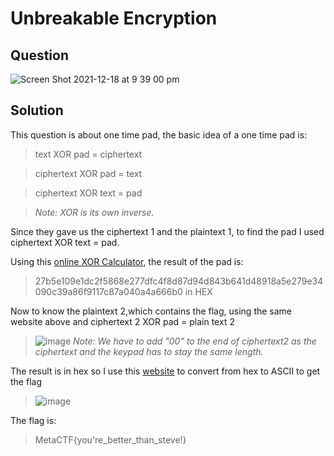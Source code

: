 # Unbreakable Encryption

## Question
![Screen Shot 2021-12-18 at 9 39 00 pm](https://user-images.githubusercontent.com/65474495/146638108-d2161618-68c8-47fa-b571-7483bf3af9eb.png)

## Solution
This question is about one time pad, the basic idea of a one time pad is:
>text XOR pad = ciphertext

>ciphertext XOR pad = text

>ciphertext XOR text = pad

>*Note: XOR is its own inverse.*

Since they gave us the ciphertext 1 and the plaintext 1, to find the pad I used ciphertext XOR text = pad.

Using this [online XOR Calculator](https://xor.pw/#), the result of the pad is:
>27b5e109e1dc2f5868e277dfc4f8d87d94d843b641d48918a5e279e34090c39a86f9117c87a040a4a666b0 in HEX

Now to know the plaintext 2,which contains the flag, using the same website above and ciphertext 2 XOR pad = plain text 2
>![image](https://user-images.githubusercontent.com/65474495/146638795-2ad60aed-96ce-4a17-9631-0f1823c55519.png)
>*Note: We have to add "00" to the end of ciphertext2 as the ciphertext and the keypad has to stay the same length.*

The result is in hex so I use this [website](https://www.rapidtables.com/convert/number/hex-to-ascii.html) to convert from hex to ASCII to get the flag
>![image](https://user-images.githubusercontent.com/65474495/146640421-810e4d18-2872-45b9-afc3-152084f499ec.png)

The flag is:
> MetaCTF{you're_better_than_steve!}
